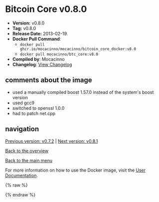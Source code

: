 # Bitcoin Core v0.8.0

- **Version:** v0.8.0
- **Tag:** v0.8.0
- **Release Date:** 2013-02-19
- **Docker Pull Command**:
  - `docker pull ghcr.io/mocacinno/mocacinno/bitcoin_core_docker:v8.0`
  - `docker pull mocacinno/btc_core:v8.0`
- **Compiled by**: Mocacinno
- **Changelog**: [View Changelog](https://github.com/bitcoin/bitcoin/blob/v0.8.0/doc/release-notes.txt)

## comments about the image

- used a manually compiled boost 1.57.0 instead of the system's boost version
- used gcc9
- switched to openssl 1.0.0
- had to patch net.cpp

## navigation

[Previous version: v0.7.2](./v7.2.md) | [Next version: v0.8.1](./v8.1.md)

[Back to the overview](./Readme.md)

[Back to the main menu](../Readme.md)

For more information on how to use the Docker image, visit the [User Documentation](../userdocs/Readme.md).

<!-- Google tag (gtag.js) -->
{% raw %}
<script async src="https://www.googletagmanager.com/gtag/js?id=G-BPC6NC6FF9"></script>
<script>
  window.dataLayer = window.dataLayer || [];
  function gtag(){dataLayer.push(arguments);}
  gtag('js', new Date());
  gtag('config', 'G-BPC6NC6FF9');
</script>
{% endraw %}

